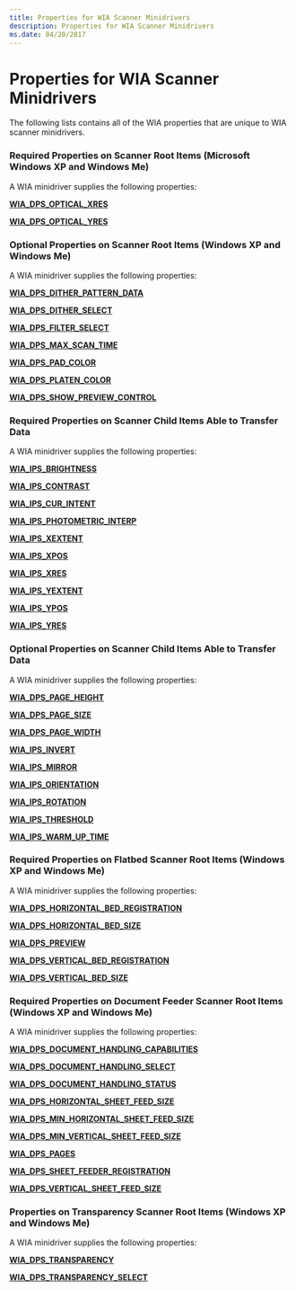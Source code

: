 ```yaml
---
title: Properties for WIA Scanner Minidrivers
description: Properties for WIA Scanner Minidrivers
ms.date: 04/20/2017
---
```


# Properties for WIA Scanner Minidrivers





The following lists contains all of the WIA properties that are unique to WIA scanner minidrivers.

### Required Properties on Scanner Root Items (Microsoft Windows XP and Windows Me)

A WIA minidriver supplies the following properties:

[**WIA\_DPS\_OPTICAL\_XRES**](./wia-dps-optical-xres.md)

[**WIA\_DPS\_OPTICAL\_YRES**](./wia-dps-optical-yres.md)

### Optional Properties on Scanner Root Items (Windows XP and Windows Me)

A WIA minidriver supplies the following properties:

[**WIA\_DPS\_DITHER\_PATTERN\_DATA**](./wia-dps-dither-pattern-data.md)

[**WIA\_DPS\_DITHER\_SELECT**](./wia-dps-dither-select.md)

[**WIA\_DPS\_FILTER\_SELECT**](./wia-dps-filter-select.md)

[**WIA\_DPS\_MAX\_SCAN\_TIME**](./wia-dps-max-scan-time.md)

[**WIA\_DPS\_PAD\_COLOR**](./wia-dps-pad-color.md)

[**WIA\_DPS\_PLATEN\_COLOR**](./wia-dps-platen-color.md)

[**WIA\_DPS\_SHOW\_PREVIEW\_CONTROL**](./wia-dps-show-preview-control.md)

### Required Properties on Scanner Child Items Able to Transfer Data

A WIA minidriver supplies the following properties:

[**WIA\_IPS\_BRIGHTNESS**](./wia-ips-brightness.md)

[**WIA\_IPS\_CONTRAST**](./wia-ips-contrast.md)

[**WIA\_IPS\_CUR\_INTENT**](./wia-ips-cur-intent.md)

[**WIA\_IPS\_PHOTOMETRIC\_INTERP**](./wia-ips-photometric-interp.md)

[**WIA\_IPS\_XEXTENT**](./wia-ips-xextent.md)

[**WIA\_IPS\_XPOS**](./wia-ips-xpos.md)

[**WIA\_IPS\_XRES**](./wia-ips-xres.md)

[**WIA\_IPS\_YEXTENT**](./wia-ips-yextent.md)

[**WIA\_IPS\_YPOS**](./wia-ips-ypos.md)

[**WIA\_IPS\_YRES**](./wia-ips-yres.md)

### Optional Properties on Scanner Child Items Able to Transfer Data

A WIA minidriver supplies the following properties:

[**WIA\_DPS\_PAGE\_HEIGHT**](./wia-dps-page-height.md)

[**WIA\_DPS\_PAGE\_SIZE**](./wia-dps-page-size.md)

[**WIA\_DPS\_PAGE\_WIDTH**](./wia-dps-page-width.md)

[**WIA\_IPS\_INVERT**](./wia-ips-invert.md)

[**WIA\_IPS\_MIRROR**](./wia-ips-mirror.md)

[**WIA\_IPS\_ORIENTATION**](./wia-ips-orientation.md)

[**WIA\_IPS\_ROTATION**](./wia-ips-rotation.md)

[**WIA\_IPS\_THRESHOLD**](./wia-ips-threshold.md)

[**WIA\_IPS\_WARM\_UP\_TIME**](./wia-ips-warm-up-time.md)

### Required Properties on Flatbed Scanner Root Items (Windows XP and Windows Me)

A WIA minidriver supplies the following properties:

[**WIA\_DPS\_HORIZONTAL\_BED\_REGISTRATION**](./wia-dps-horizontal-bed-registration.md)

[**WIA\_DPS\_HORIZONTAL\_BED\_SIZE**](./wia-dps-horizontal-bed-size.md)

[**WIA\_DPS\_PREVIEW**](./wia-dps-preview.md)

[**WIA\_DPS\_VERTICAL\_BED\_REGISTRATION**](./wia-dps-vertical-bed-registration.md)

[**WIA\_DPS\_VERTICAL\_BED\_SIZE**](./wia-dps-vertical-bed-size.md)

### Required Properties on Document Feeder Scanner Root Items (Windows XP and Windows Me)

A WIA minidriver supplies the following properties:

[**WIA\_DPS\_DOCUMENT\_HANDLING\_CAPABILITIES**](./wia-dps-document-handling-capabilities.md)

[**WIA\_DPS\_DOCUMENT\_HANDLING\_SELECT**](./wia-dps-document-handling-select.md)

[**WIA\_DPS\_DOCUMENT\_HANDLING\_STATUS**](./wia-dps-document-handling-status.md)

[**WIA\_DPS\_HORIZONTAL\_SHEET\_FEED\_SIZE**](./wia-dps-horizontal-sheet-feed-size.md)

[**WIA\_DPS\_MIN\_HORIZONTAL\_SHEET\_FEED\_SIZE**](./wia-dps-min-horizontal-sheet-feed-size.md)

[**WIA\_DPS\_MIN\_VERTICAL\_SHEET\_FEED\_SIZE**](./wia-dps-min-vertical-sheet-feed-size.md)

[**WIA\_DPS\_PAGES**](./wia-dps-pages.md)

[**WIA\_DPS\_SHEET\_FEEDER\_REGISTRATION**](./wia-dps-sheet-feeder-registration.md)

[**WIA\_DPS\_VERTICAL\_SHEET\_FEED\_SIZE**](./wia-dps-vertical-sheet-feed-size.md)

### Properties on Transparency Scanner Root Items (Windows XP and Windows Me)

A WIA minidriver supplies the following properties:

[**WIA\_DPS\_TRANSPARENCY**](./wia-dps-transparency.md)

[**WIA\_DPS\_TRANSPARENCY\_SELECT**](./wia-dps-transparency-select.md)

 

